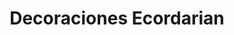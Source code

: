 ---
title: "Decoraciones Ecordarian"
url: /caracas/decoraciones-ecordarian/
shop: Raumausstattung
---